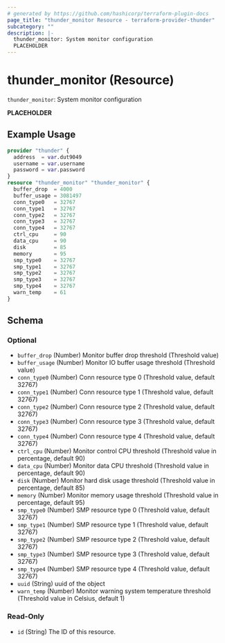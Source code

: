 ```yaml
---
# generated by https://github.com/hashicorp/terraform-plugin-docs
page_title: "thunder_monitor Resource - terraform-provider-thunder"
subcategory: ""
description: |-
  thunder_monitor: System monitor configuration
  PLACEHOLDER
---
```


# thunder_monitor (Resource)

`thunder_monitor`: System monitor configuration

__PLACEHOLDER__

## Example Usage

```terraform
provider "thunder" {
  address  = var.dut9049
  username = var.username
  password = var.password
}
resource "thunder_monitor" "thunder_monitor" {
  buffer_drop  = 4000
  buffer_usage = 3081497
  conn_type0   = 32767
  conn_type1   = 32767
  conn_type2   = 32767
  conn_type3   = 32767
  conn_type4   = 32767
  ctrl_cpu     = 90
  data_cpu     = 90
  disk         = 85
  memory       = 95
  smp_type0    = 32767
  smp_type1    = 32767
  smp_type2    = 32767
  smp_type3    = 32767
  smp_type4    = 32767
  warn_temp    = 61
}
```

<!-- schema generated by tfplugindocs -->
## Schema

### Optional

- `buffer_drop` (Number) Monitor buffer drop threshold (Threshold value)
- `buffer_usage` (Number) Monitor IO buffer usage threshold (Threshold value)
- `conn_type0` (Number) Conn resource type 0 (Threshold value, default 32767)
- `conn_type1` (Number) Conn resource type 1 (Threshold value, default 32767)
- `conn_type2` (Number) Conn resource type 2 (Threshold value, default 32767)
- `conn_type3` (Number) Conn resource type 3 (Threshold value, default 32767)
- `conn_type4` (Number) Conn resource type 4 (Threshold value, default 32767)
- `ctrl_cpu` (Number) Monitor control CPU threshold (Threshold value in percentage, default 90)
- `data_cpu` (Number) Monitor data CPU threshold (Threshold value in percentage, default 90)
- `disk` (Number) Monitor hard disk usage threshold (Threshold value in percentage, default 85)
- `memory` (Number) Monitor memory usage threshold (Threshold value in percentage, default 95)
- `smp_type0` (Number) SMP resource type 0 (Threshold value, default 32767)
- `smp_type1` (Number) SMP resource type 1 (Threshold value, default 32767)
- `smp_type2` (Number) SMP resource type 2 (Threshold value, default 32767)
- `smp_type3` (Number) SMP resource type 3 (Threshold value, default 32767)
- `smp_type4` (Number) SMP resource type 4 (Threshold value, default 32767)
- `uuid` (String) uuid of the object
- `warn_temp` (Number) Monitor warning system temperature threshold (Threshold value in Celsius, default 1)

### Read-Only

- `id` (String) The ID of this resource.


